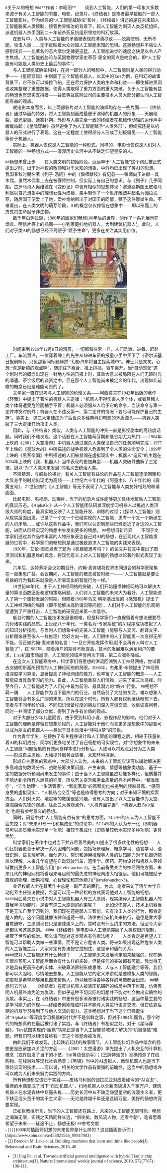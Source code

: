 <font face="宋体" >
#关于AI的畅想
###**作者：李昭阳**
</font>
<font face="宋体" >
&ensp;&ensp;&ensp;
谈到人工智能，人们的第一印象大多数来源于有关人工智能的书籍、电影、纪录片。《终结者》是笔者最早接触的一部人工智能影片。作为经典的“人工智能威胁论”影片，《终结者》讲述的是在未来超人工智能脱离人类控制、接管世界统治的背景下，超人工智能为剿灭人类反抗组织，派遣机器人杀手回到二十年前杀死反抗组织领袖的科幻故事。
<br>
&ensp;&ensp;&ensp;
在影片中，人类与人工智能的矛盾被表现的淋漓尽致——脱离控制、无所不能、攻击人类……无不反映着大众对超人工智能未知的恐惧。这类畅想并不易让人感到诧异——比著名的芯片摩尔定律更迅猛，人工智能进步的速度之快足以令人产生焦虑。人工智能威胁论与英国物理学家史蒂芬·霍金的观点是吻合的，即“人工智能有可能是人类历史上最后的事件”。
<br>
&ensp;&ensp;&ensp;
与人工智能威胁论相对，在另一部分人的畅想中，人工智能则是人类的得力助手——《星际穿越》中刻画了三个智能机器人，以其中的Tars为例，在科幻的故事背景下，它不仅可以操控飞船，还在尽力保护人类的生命和利益——即使掉进黑洞也收集整理了重要数据，使得人类取得了重力方面的重大突破。关于人工智能有益的畅想也有忠实支持者——谷歌等互联网公司的主要技术人员大部分都认同人工智能有益的观点。
<br>
&ensp;&ensp;&ensp;
就电影本身而言，以上两部影片对人工智能的演绎均存在一些片面——《终结者》通过华丽的特效，将人工智能刻画成最便于演绎的机器人的形象——天崩地裂、靛光掣目、迷雾扑朔、外形与人类完全一致的终结者在机械传动轴的运作声中缓缓站起；《星际穿越》虽然避免了为人工智能赋予“人类外形”，但终究还是以机器人的形式进行了表现。这在一定程度上使得部分人形成了刻板偏见——人工智能等价于机器人。
<br>
&ensp;&ensp;&ensp;
实际上，机器人仅仅是人工智能的一种形式。同样的，电影也仅仅是人们对人工智能的一种畅想方式——漫漫历史长河中从不缺乏仰望星空的人。

##畅想未曾止步
&ensp;&ensp;&ensp;
在人类文明的初始阶段，远远早于“人工智能”这个词汇被正式提出之时，出于对神权的敬仰和对于未知的想象，中外均已出现了类AI的思想。我国春秋时期名著《列子·汤问》中的《偃师献伎》有记载——偃师向王进献一具木偶，虽然木偶看上去在被偃师控制，但实际上有自己的意识。与《列子》几乎同期，古罗马诗人奥维德在《变形记》中也有相似的思想体现：塞浦路斯国王皮格马利翁以自己想象中的理想女性为模板，亲手制作了一个象牙雕塑并起名为伽拉忒亚，随后国王便爱上了她，爱神维纳斯出于对国王的同情，赋予这件雕塑生命。不难看出，在人类文明的萌芽阶段，AI的概念仅仅停留在想象中——即以形而上的方式将生命赋予非生物。
<br>
&ensp;&ensp;&ensp;
数千年白驹过隙，1900年的画家们畅想100年后的世界，创作了一系列展示在烟盒、明信片等上的插画——小到家庭扫地机器人，大到建筑机器人[<sup>1</sup>](#refer-anchor-1)。此时，人们对于类AI的畅想已经不局限于“赋予生命”，更多在关注其实用价值。
<br>
<center>
<img src="./1.jpg" width = "280" height = "160" ><img src="./2.jpg" width = "280" height = "160">
</center>
<br>
&ensp;&ensp;&ensp;
时间来到1926年12月8日的清晨，一切都和往常一样，人们洗漱、进餐、赶赴工厂。车流暂滞，一位穿着绅士的先生从伸进车窗的报童小手中买下了《密尔沃基日报前哨》，只见那新闻标题赫然:“幻影汽车将自主探索城市”。绅士只是笑笑，心想:“真是新颖的观点啊”，随即踩下离合、推上排挡，驱车离开。当“自动驾驶”这个划时代的概念出现在一封地方性的日报上时，其重大意义被局限在人们无趣时光的消遣、茶余饭后的谈资之中。但在那个人工智能尚未被定义的年代，出现如此前瞻的概念已经是难能可贵的了。
<br>
&ensp;&ensp;&ensp;
文学家一直在思考与人工智能的伦理关系——阿西莫夫在1942年出版的著作《环舞》中提出了著名的机器人三定律：“机器人不得伤害人类个体，或者目睹人类个体将遭受危险而袖手不管；机器人必须服从人给予它的命令，当该命令与第一定律冲突时例外；机器人在不违反第一、第二定律的情况下要尽可能保护自己的生存”。事实上，这三大定律成为了后世众多经典科幻电影的矛盾源头——机器人突破了三大定律开始攻击人类。
<br>
&ensp;&ensp;&ensp;
因此，与《终结者》类似，人类与人工智能的冲突一直是影视剧本的高热度话题。同时我们不难发现，这个话题在人工智能萌芽期和低谷期尤为热门——1964年上映的《2001：太空漫游》中机器人通过谋杀人类保证自己的任务顺利完成；1977年上映的《星球大战》中所描述的战争机器人危害到了全人类的生命安全；1999年上映的《黑客帝国》中所描述的人们被禁锢在虚拟现实中；机器人“造反”的主题在2004年上映的《我，机器人》当中表现的更加典型——机器人突破并曲解了三定律，冠以“为了人类未来发展”的名义去统治人类。
<br>
&ensp;&ensp;&ensp;
不难猜测，与威胁论相对，有关人工智能有益论的作品在人工智能逐渐回暖和大显身手的时期出现尤为高频——上世纪六十年代的《阿童木》、八十年代的《霹雳五号》、21世纪初的《人工智能》等无不表现了人工智能与人类友好相处的和谐画面。
<br>
&ensp;&ensp;&ensp;
比起电影、电视剧、动画片，当下的纪录片或许能够更加具体地反映人工智能的真实形态。《AlphaGo》从一个人工智能团队研发深度学习机器人以挑战人类顶级大师的角度，最真实地反映了人工智能开发、训练的过程；《探寻人工智能》则从现实层面出发，记录了一个又一个已经实现的人工智能，思考一个又一个新诞生的人机矛盾……或许从这些作品中，我们可以认识到那些已经走近了身边的人工智能，进而从已经实现的畅想中生发出更多的畅想。
##畅想日新月异
&ensp;&ensp;&ensp;
不同于文学家们通过其作品中丰富的人物形象表达自己对AI的畅想，在近现代人工智能发展的过程中，科学家们的畅想则是通过极致追求人工智能的实践来表现。
<br>
&ensp;&ensp;&ensp;
1950年，艾伦·图灵发表了题为《机器能思考吗？》的论文并在其中提出了图灵测试和机器思维的概念，将现代意义上对人工智能的畅想以论著的形式表现了出来。
<br>
&ensp;&ensp;&ensp;
六年后，达特茅斯会议如期召开，约翰·麦肯锡将世界志同道合的科学家聚集在一起集思广益。会议期间，人工智能的概念被暂时统一——“人工智能就是要让机器的行为看起来就像是人所表现出的智能行为一样。”
<br>
&ensp;&ensp;&ensp;
19世纪60年代，由于人工神经网络的突破，人们开始憧憬神经网络可以解决大量的算法函数逼近和逻辑策略问题。人们对人工智能的未来大为看好，人工智能进入了第一个蓬勃发展的时期。但随着1969年马文·明斯基出版的《感知机》提出了人工神经网络的局限（即不能解决高阶谓词等问题），人们对于人工智能的乐观期望遭到了严重打击，人工智能的研究迎来第一次低谷。
<br>
&ensp;&ensp;&ensp;
低谷时期的人工智能技术发展很艰难，但是科学家们一直保留着有想法便要尽力付诸实践的品质。上世纪八十年代，一类名为“专家系统”的AI程序成功模拟了人的知识分析技能，与当时人们想象中的完美人工智能（能够与人交流、翻译文字、分析图像甚至像人一样推理）恰好方向一致，人们眼中的人工智能再一次变得无所不能。但正如约翰·麦肯锡的名言：“一旦它开始发挥作用,就不会再有人叫它人工智能了”，在1987年，随着用户的期待不断提高，技术的发展难以满足用户的要求，Lisp机器市场崩溃，人工智能领域声誉再次下降，第二次凛冬降临。
<br>
&ensp;&ensp;&ensp;
在这次人工智能寒冬中，科学家们将思想的洪流回溯到人工神经网络，尝试着去突破明斯基所预言的人工神经网络的局限。2006年，杰弗里·辛顿提出了神经网络深度学习算法，显著提高了神经网络的能力，也丰富了人工智能的概念——人工智能应当具备学习的能力。自此，人工智能重获人们信赖，迎来了第三次高峰。时至今日，人工智能成为了人们心中最为前沿、最具潜力的“新兴”行业。
##畅想不羁一隅
&ensp;&ensp;&ensp;
人工智能作为当下最热门的行业，自然吸引了大批的关注。难以想象人工智能将会有多么广阔的未来，所以在这个时代，所有人都有权利继续畅想下去。笔者与不同年龄阶段、不同知识储备程度的朋友们深入座谈交流、收集调查问卷，同时一并阅读了部分文献，得到了许多有价值的观点。
<br>
&ensp;&ensp;&ensp;
对于大部分少年儿童而言，由于受到科幻小说、影视作品的影响，他们对于人工智能的理解是停留在想象阶段的，人工智能对于他们而言更多是想象中的那些可以成为朋友的机器人——类似于日本动漫中“哆啦A梦”的形象。
<br>
&ensp;&ensp;&ensp;
作为青年学生，在接触了有关程序设计和人工智能的课程之后，相较于孩童执着AI的科幻成分，同学们更多地关注了自己畅想的可实现性。对“你想象中的未来人工智能”问题搜集的有效问卷样本进行分析后，大致可以将观点划分为三大类——形成自主思维、大幅提升服务业质量、未知环境探索。
<br>
&ensp;&ensp;&ensp;
形成自主思维的观点中，大部分人认为，未来的人工智能应该可以辅助解决更多高难度的数理分析、战略统筹决策问题、产生审美、情感等抽象类功能、基于一定的数据分析预测尚未发生的事件；由于当下人工智能虽然功能多样化，但质量并不能达到令所有人满意的程度，所以有关提升服务业质量的样本问卷中，“精准医疗”、“工作助理”、“生活管家”、“智能家具”的高智能化被提到的频率最高，“感同身受的虚拟现实”、“人机结合交互”等也是值得思考的方向；对于未知环境的探索方面，人们对火灾、地震等的救援很感兴趣，也有人提出了以人工智能作为太空、深海探索先锋的观点。除此三大类观点外，“人机界面完善”、“机器人趋向小型化”也是有参考意义的畅想。
<br>
&ensp;&ensp;&ensp;
同时，问卷中对“人工智能有益有害”的思考方面，74.29%的人认为人工智能不会失控；对“未来AI专一化和集成化”的讨论中，57.14%的人认为专一化（即机器仅可以高质量地实现单一功能）相较于集成化（即质量较低地实现多种功能）更具优势。
<br>
&ensp;&ensp;&ensp;
科学家们在著作中也对当下并非尽善尽美的AI提出了很多优化性的畅想——人们比机器更善于解决一系列困难的问题，包括场景理解、概念学习、语言学习、语音识别、语言理解等。而创造力、常识和通用推理等人类的认知能力对于机器仍然难以理解。未来几年有望在自动驾驶汽车、遗传学、医药、药物设计和机器人等领域推出更多人工智能应用[<sup>2</sup>](#refer-anchor-2)。在当前备受关注的神经网络方面，未来几代的神经网络将看起来与目前的最先进的神经网络大相径庭。他们可能被赋予直观的物理、因果推理、心智理论和其他能力[<sup>3</sup>](#refer-anchor-3)。 
<br>
&ensp;&ensp;&ensp;
业界权威人士在其著作中总是一副严肃的面孔，为此，笔者采访了清华大学自动化系主任张涛教授，希望可以用一种轻松的方式表现他对人工智能的畅想。
</font>
<font face="楷体">
####阿西莫夫在小说中对人工智能机器人有三大原则，现实编译人工智能机器人的自我学习功能时，是否有这三大原则的约束呢？
</font>
<font face="宋体">
&ensp;&ensp;&ensp;
比如说伤害人，技术上机器当下是无法自我学习到的，我们现在还是弱人工智能，它有攻击人类的行为，那肯定是人教的。这个问题就像法律和道德一样，法律由公安机关来执行，道德是靠大家自觉遵守。三原则现在只是道德道义上的，暂时没有什么约束的方法，但至今大家还都认可这些原则。
</font> 
<font face="楷体">
####《终结者》等电影中人工智能突破了人类权限的限制，接管了世界的统治。那么请问您对这类观点有何看法呢？
</font>
<font face="宋体">
&ensp;&ensp;&ensp;
人类肯定是希望人工智能可以帮助人类做一些事情，而不是让它危害人类。将来如果出现这种危害人类的人工智能之后，大家肯定有办法把它控制住，这是矛和盾的关系。
</font>
<div STYLE="page-break-after: always;"></div>
<font face="楷体">
####您对人工智能还有什么畅想？
</font>
<font face="宋体">
&ensp;&ensp;&ensp;
人工智能未来发展肯定越来越强的。现在确实很难预见人工智能后面会有什么样的突破，但是任何的突破都有可能。我觉得无论是具有更高形态的实体、突破算法限制形成思维、人与人工智能融合等等，我们都可以大胆地、尽情地去想象。人工智能从它的定义来讲就是要模拟人类的智能，初衷就是希望能够用机器来帮助人，所以我觉得各种各样的可能都会出现。
##畅想何去何从
&ensp;&ensp;&ensp;
《终结者》在反派机器人被液压机碾碎的结局中落下帷幕，仿佛表明人机最终难免沦为仇敌，但似乎这种不切实际的幻想并不能对社会做出实质性的贡献。事实上，在《终结者》中更有很多渐渐被付诸实践的畅想，这当中最主要的是学习能力的体现——终结者刚刚降临时并不能与人类进行语言交流，但它依靠后期的机器学习得到了与他人交流的能力。这类畅想对于当下这个已经诞生过“AlphaGo”等深度学习机器的时代并不是新鲜之事，但对于1984年而言，那个时代的畅想真的在最后被付诸了实践。与《终结者》有相似之处，对于《星际穿越》，Tars试图实现的“幽默”功能正是当下人工智能领域竭力解决的“机器情感”难题，但我们可以相信最终有一天这个难题会被攻克。
<br>
&ensp;&ensp;&ensp;
由此我们不难发现，比起跌宕起伏的故事情节，人工智能科幻作品中暗含的畅想更是应该加以关注的方面——《2001：太空漫游》率先提出了人机交互的计算机概念（或许启发了当下的小艺、Siri等语音助手）；《王牌特派员》准确预测了在线购物、在线游戏等现代社会场景；《黑镜》当中的AI虚拟人、微型机器人也是当下亟待实现的技术……可以说，相关的文学作品有很强的前瞻性，这当中的畅想或许可以成为人们未来努力实践的方向。
<br>
&ensp;&ensp;&ensp;
所有畅想都应该归于实践——皮格马利翁的伽拉忒亚对应着如今的“AI女友”、偃师的木偶变成了当下“自动机器人”、扫地机器人以全新面貌进入千家万户、建筑机器人在水泥森林中崭露头角……历史长河中从不缺乏仰望星空的浪漫主义者，更不缺乏埋头苦干的实干主义家——无论是跨越千年还是遥隔万里，美好的畅想终究要实现。
<br>
&ensp;&ensp;&ensp;
正如张教授所言，当下的人工智能还在路上、未来的人工智能无限可能。畅想之瀚海无限，实践之天路同样长远，“俱往矣，数风流人物，还看今朝”，笔者愿寄希望于未来——征途不止，畅想无极!
##参考文献
<div id="refer-anchor-1"></div>
- [1] [100年前插画师幻想的未来世界是什么样的？这些插画告诉你 ](https://www.sohu.com/a/453821546_99947083)

<div id="refer-anchor-2"></div>
- [2] Brenden M. Lake et al. Building machines that learn and think like people[J]. Behavioral and Brain Sciences, 2016, 40
<div id="refer-anchor-3"></div>

- [3] Jing Pei et al. Towards artificial general intelligence with hybrid Tianjic chip architecture[J]. Nature: International weekly journal of science, 2019, 572(7767) : 106-111.
</font>
